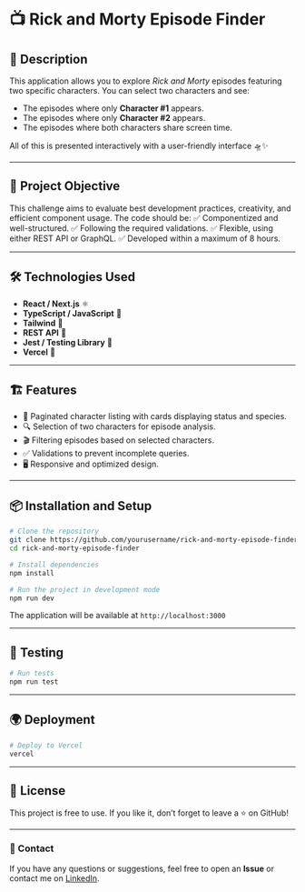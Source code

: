 # 📺 Rick and Morty Episode Finder

## 🚀 Description
This application allows you to explore *Rick and Morty* episodes featuring two specific characters. You can select two characters and see:
- The episodes where only **Character #1** appears.
- The episodes where only **Character #2** appears.
- The episodes where both characters share screen time.

All of this is presented interactively with a user-friendly interface 🛸✨

---

## 🎯 Project Objective
This challenge aims to evaluate best development practices, creativity, and efficient component usage. The code should be:
✅ Componentized and well-structured.
✅ Following the required validations.
✅ Flexible, using either REST API or GraphQL.
✅ Developed within a maximum of 8 hours.

---

## 🛠️ Technologies Used
- **React / Next.js** ⚛️
- **TypeScript / JavaScript** 📜
- **Tailwind** 🎨
- **REST API** 🔗
- **Jest / Testing Library** 🧪
- **Vercel** 🚀

---

## 🏗️ Features
- 📌 Paginated character listing with cards displaying status and species.
- 🔍 Selection of two characters for episode analysis.
- 🎬 Filtering episodes based on selected characters.
- ✅ Validations to prevent incomplete queries.
- 🖥️ Responsive and optimized design.

---

## 📦 Installation and Setup
```bash
# Clone the repository
git clone https://github.com/yourusername/rick-and-morty-episode-finder.git
cd rick-and-morty-episode-finder

# Install dependencies
npm install

# Run the project in development mode
npm run dev
```
The application will be available at `http://localhost:3000`

---

## 🧪 Testing
```bash
# Run tests
npm run test
```

---

## 🌍 Deployment 

```bash
# Deploy to Vercel
vercel
```

---

## 📜 License
This project is free to use. If you like it, don’t forget to leave a ⭐ on GitHub!

---

### 📩 Contact
If you have any questions or suggestions, feel free to open an **Issue** or contact me on [LinkedIn](https://www.linkedin.com/in/valentino-spada/).

